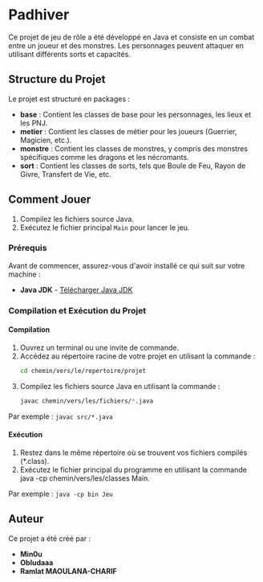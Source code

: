 # Padhiver

Ce projet de jeu de rôle a été développé en Java et consiste en un combat entre un joueur et des monstres. Les personnages peuvent attaquer en utilisant différents sorts et capacités.

## Structure du Projet

Le projet est structuré en packages :

- **base** : Contient les classes de base pour les personnages, les lieux et les PNJ.
- **metier** : Contient les classes de métier pour les joueurs (Guerrier, Magicien, etc.).
- **monstre** : Contient les classes de monstres, y compris des monstres spécifiques comme les dragons et les nécromants.
- **sort** : Contient les classes de sorts, tels que Boule de Feu, Rayon de Givre, Transfert de Vie, etc.

## Comment Jouer

1. Compilez les fichiers source Java.
2. Exécutez le fichier principal `Main` pour lancer le jeu.

### Prérequis

Avant de commencer, assurez-vous d'avoir installé ce qui suit sur votre machine :

- **Java JDK** - [Télécharger Java JDK](https://www.oracle.com/java/technologies/javase-jdk15-downloads.html)

### Compilation et Exécution du Projet

#### Compilation

1. Ouvrez un terminal ou une invite de commande.
2. Accédez au répertoire racine de votre projet en utilisant la commande :
   ```sh
   cd chemin/vers/le/repertoire/projet
4. Compilez les fichiers source Java en utilisant la commande :
   ```sh
   javac chemin/vers/les/fichiers/*.java

Par exemple :
 `javac src/*.java`

#### Exécution

1. Restez dans le même répertoire où se trouvent vos fichiers compilés (*.class).
2. Exécutez le fichier principal du programme en utilisant la commande java -cp chemin/vers/les/classes Main.

Par exemple :
 `java -cp bin Jeu`

## Auteur

Ce projet a été créé par :

- **Min0u**
- **Obludaaa**
- **Ramlat MAOULANA-CHARIF**
